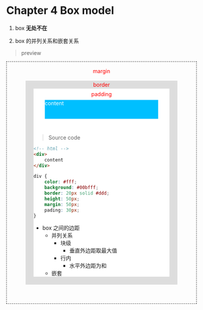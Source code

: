 # Chapter 4 Box model 

1. box **无处不在**

2. box 的并列关系和嵌套关系


> preview

<div style="border:1px dashed #333;">
    <div style="color:#f00; text-align:center; height:50px; line-height:50px;">margin</div>
    <div style="border:1px solid #ddd; margin:0 50px 50px; background: #ddd;">
        <div style="color:#f00; text-align:center; height:20px; line-height:20px;">border</div>
        <div style="margin:0 20px 20px; background:#fff">
            <div style="color:#f00; text-align:center; height:30px; line-height:30px;">padding</div>
            <div style="height:50px; color:#333; margin:0 30px 10px; background:#00bfff; color: #fff">
                content
            </div>
<br>

> Source code

```html
<!-- html -->
<div>
    content
</div>    
```

```css
div {
    color: #fff;
    background: #00bfff;
    border: 20px solid #ddd;
    height: 50px;
    margin: 50px;
    pading: 30px;
}
```

- box 之间的边距
  - 并列关系 
    - 块级
      - 垂直外边距取最大值
    - 行内
      - 水平外边距为和
  - 嵌套

